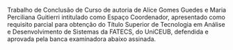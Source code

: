 Trabalho de Conclusão de Curso de autoria de Alice Gomes Guedes e Maria Perciliana Guitierri intitulado como Espaço Coordenador, apresentado como requisito parcial para obtenção do Título Superior de Tecnologia em Análise e Desenvolvimento de Sistemas da FATECS, do UniCEUB, defendida e aprovada pela banca examinadora abaixo assinada.